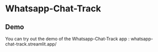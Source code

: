 # Whatsapp-Chat-Track
## Demo
You can try out the demo of the Whatsapp-Chat-Track app :
whatsapp-chat-track.streamlit.app/

